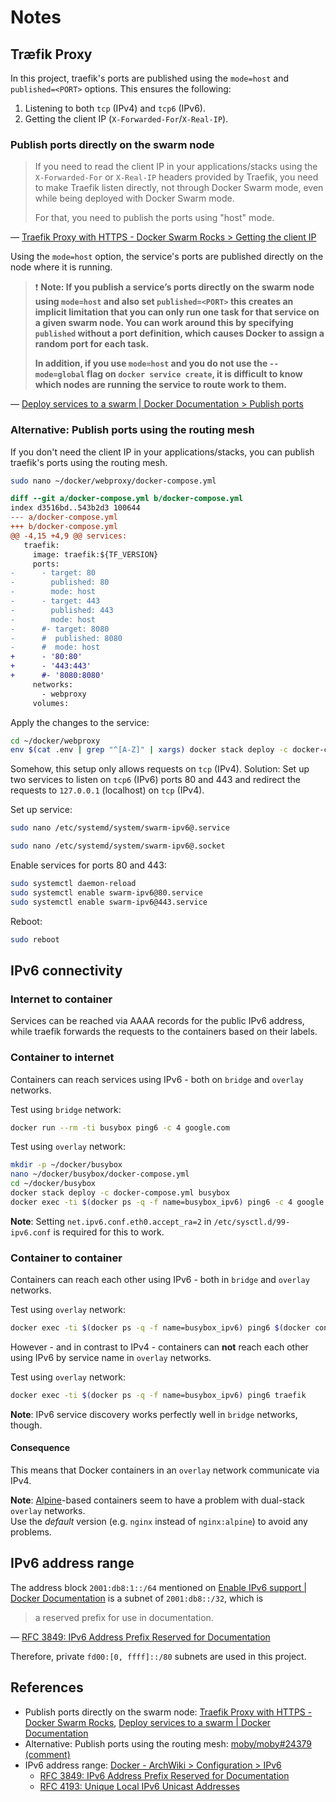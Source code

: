 # Notes

## Træfik Proxy

In this project, traefik's ports are published using the `mode=host` and
`published=<PORT>` options. This ensures the following:

1.  Listening to both `tcp` (IPv4) and `tcp6` (IPv6).
1.  Getting the client IP (`X-Forwarded-For`/`X-Real-IP`).

### Publish ports directly on the swarm node

> If you need to read the client IP in your applications/stacks using the
> `X-Forwarded-For` or `X-Real-IP` headers provided by Traefik, you need to make
> Traefik listen directly, not through Docker Swarm mode, even while being
> deployed with Docker Swarm mode.
> 
> For that, you need to publish the ports using "host" mode.

— [Traefik Proxy with HTTPS - Docker Swarm Rocks > Getting the client IP](https://dockerswarm.rocks/traefik/#getting-the-client-ip)

Using the `mode=host` option, the service's ports are published directly on the
node where it is running.

> :exclamation: **Note: If you publish a service’s ports directly on the swarm
> node using `mode=host` and also set `published=<PORT>` this creates an
> implicit limitation that you can only run one task for that service on a given
> swarm node. You can work around this by specifying `published` without a port
> definition, which causes Docker to assign a random port for each task.**
> 
> **In addition, if you use `mode=host` and you do not use the `--mode=global`
> flag on `docker service create`, it is difficult to know which nodes are
> running the service to route work to them.**

— [Deploy services to a swarm | Docker Documentation > Publish ports](https://docs.docker.com/engine/swarm/services/#publish-ports)

### Alternative: Publish ports using the routing mesh

If you don't need the client IP in your applications/stacks, you can publish
traefik's ports using the routing mesh.

```bash
sudo nano ~/docker/webproxy/docker-compose.yml
```

```diff
diff --git a/docker-compose.yml b/docker-compose.yml
index d3516bd..543b2d3 100644
--- a/docker-compose.yml
+++ b/docker-compose.yml
@@ -4,15 +4,9 @@ services:
   traefik:
     image: traefik:${TF_VERSION}
     ports:
-      - target: 80
-        published: 80
-        mode: host
-      - target: 443
-        published: 443
-        mode: host
-      #- target: 8080
-      #  published: 8080
-      #  mode: host
+      - '80:80'
+      - '443:443'
+      #- '8080:8080'
     networks:
       - webproxy
     volumes:
```

Apply the changes to the service:

```bash
cd ~/docker/webproxy
env $(cat .env | grep "^[A-Z]" | xargs) docker stack deploy -c docker-compose.yml webproxy
```

Somehow, this setup only allows requests on `tcp` (IPv4). Solution: Set up two
services to listen on `tcp6` (IPv6) ports 80 and 443 and redirect the requests
to `127.0.0.1` (localhost) on `tcp` (IPv4).

Set up service:

```bash
sudo nano /etc/systemd/system/swarm-ipv6@.service
```

```bash
sudo nano /etc/systemd/system/swarm-ipv6@.socket
```

Enable services for ports 80 and 443:

```bash
sudo systemctl daemon-reload
sudo systemctl enable swarm-ipv6@80.service
sudo systemctl enable swarm-ipv6@443.service
```

Reboot:

```bash
sudo reboot
```

## IPv6 connectivity

### Internet to container

Services can be reached via AAAA records for the public IPv6 address, while
traefik forwards the requests to the containers based on their labels.

### Container to internet

Containers can reach services using IPv6 - both on `bridge` and `overlay`
networks.

Test using `bridge` network:

```bash
docker run --rm -ti busybox ping6 -c 4 google.com
```

Test using `overlay` network:

```bash
mkdir -p ~/docker/busybox
nano ~/docker/busybox/docker-compose.yml
cd ~/docker/busybox
docker stack deploy -c docker-compose.yml busybox
docker exec -ti $(docker ps -q -f name=busybox_ipv6) ping6 -c 4 google.com
```

**Note**: Setting `net.ipv6.conf.eth0.accept_ra=2` in
`/etc/sysctl.d/99-ipv6.conf` is required for this to work.

### Container to container

Containers can reach each other using IPv6 - both in `bridge` and `overlay`
networks.

Test using `overlay` network:

```bash
docker exec -ti $(docker ps -q -f name=busybox_ipv6) ping6 $(docker container inspect -f '{{ .NetworkSettings.Networks.webproxy.GlobalIPv6Address }}' $(docker ps -q -f name=webproxy_traefik))
```

However - and in contrast to IPv4 - containers can **not** reach each other
using IPv6 by service name in `overlay` networks.

Test using `overlay` network:

```bash
docker exec -ti $(docker ps -q -f name=busybox_ipv6) ping6 traefik
```

**Note**: IPv6 service discovery works perfectly well in `bridge` networks,
though.

#### Consequence

This means that Docker containers in an `overlay` network communicate via IPv4.

**Note**: [Alpine](https://hub.docker.com/_/alpine)-based containers seem to
have a problem with dual-stack `overlay` networks.  
Use the _default_ version (e.g. `nginx` instead of `nginx:alpine`) to avoid any
problems.

## IPv6 address range

The address block `2001:db8:1::/64` mentioned on [Enable IPv6 support | Docker Documentation](https://docs.docker.com/config/daemon/ipv6/)
is a subnet of `2001:db8::/32`, which is

> a reserved prefix for use in documentation.

— [RFC 3849: IPv6 Address Prefix Reserved for Documentation](https://www.rfc-editor.org/rfc/rfc3849)

Therefore, private `fd00:[0, ffff]::/80` subnets are used in this project.

## References

*  Publish ports directly on the swarm node:
   [Traefik Proxy with HTTPS - Docker Swarm Rocks](https://dockerswarm.rocks/traefik/),
   [Deploy services to a swarm | Docker Documentation](https://docs.docker.com/engine/swarm/services/)
*  Alternative: Publish ports using the routing mesh: [moby/moby#24379 (comment)](https://github.com/moby/moby/issues/24379#issuecomment-569603301)
*  IPv6 address range: [Docker - ArchWiki > Configuration > IPv6](https://wiki.archlinux.org/title/Docker#IPv6)
    *  [RFC 3849: IPv6 Address Prefix Reserved for Documentation](https://www.rfc-editor.org/rfc/rfc3849)
    *  [RFC 4193: Unique Local IPv6 Unicast Addresses](https://www.rfc-editor.org/rfc/rfc4193)
